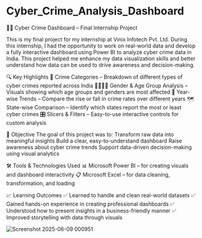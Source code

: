 # Cyber_Crime_Analysis_Dashboard

🕵️‍♀️ Cyber Crime Dashboard – Final Internship Project

This is my final project for my internship at Vinix Infotech Pvt. Ltd.
During this internship, I had the opportunity to work on real-world data and develop a fully interactive dashboard using Power BI to analyze cyber crime data in India. This project helped me enhance my data visualization skills and better understand how data can be used to drive awareness and decision-making.

🔍 Key Highlights
  📌 Crime Categories – Breakdown of different types of cyber crimes reported across India
  👨‍👩‍👧‍👦 Gender & Age Group Analysis – Visuals showing which age groups and genders are most affected
  📅 Year-wise Trends – Compare the rise or fall in crime rates over different years
  🗺️ State-wise Comparison – Identify which states report the most or least cyber crimes
  🎛️ Slicers & Filters – Easy-to-use interactive controls for custom analysis

🎯 Objective
  The goal of this project was to:
    Transform raw data into meaningful insights
    Build a clear, easy-to-understand dashboard
    Raise awareness about cyber crime trends
    Support data-driven decision-making using visual analytics

🛠️ Tools & Technologies Used
  📊 Microsoft Power BI – for creating visuals and dashboard interactivity
  📋 Microsoft Excel – for data cleaning, transformation, and loading

📈 Learning Outcomes
  ✅ Learned to handle and clean real-world datasets
  ✅ Gained hands-on experience in creating professional dashboards
  ✅ Understood how to present insights in a business-friendly manner
  ✅ Improved storytelling with data through visuals

![Screenshot 2025-06-09 000951](https://github.com/user-attachments/assets/2a5d712d-0e3c-4a23-994b-6652e4e9d76d)


